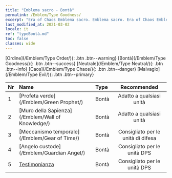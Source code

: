 ```yaml
---
title: "Emblema sacro - Bontà"
permalink: /Emblem/Type Goodness/
excerpt: "Era of Chaos Emblema sacro. Emblema sacro. Era of Chaos Emblema sacro Bontà. Era of Chaos Bontà"
last_modified_at: 2021-03-02
locale: it
ref: "typeBontà.md"
toc: false
classes: wide
---
```


  [Ordine](/Emblem/Type Order/){: .btn .btn--warning}   [Bontà](/Emblem/Type Goodness/){: .btn .btn--success}   [Neutrale](/Emblem/Type Neutral/){: .btn .btn--info}   [Caos](/Emblem/Type Chaos/){: .btn .btn--danger}   [Malvagio](/Emblem/Type Evil/){: .btn .btn--primary} 

  |  Nr  |             Name            |    Type    |   Recommended   |
  |:-----|:----------------------------|:-----------|:---------------:|
  | 1 | [Profeta verde](/Emblem/Green Prophet/) | Bontà | Adatto a qualsiasi unità | 
  | 2 | [Muro della Sapienza](/Emblem/Wall of Knowledge/) | Bontà | Adatto a qualsiasi unità | 
  | 3 | [Meccanismo temporale](/Emblem/Gear of Time/) | Bontà | Consigliato per le unità di difesa | 
  | 4 | [Angelo custode](/Emblem/Guardian Angel/) | Bontà | Consigliato per le unità DPS | 
  | 5 | [Testimonianza](/Emblem/Witness/) | Bontà | Consigliato per le unità DPS | 
